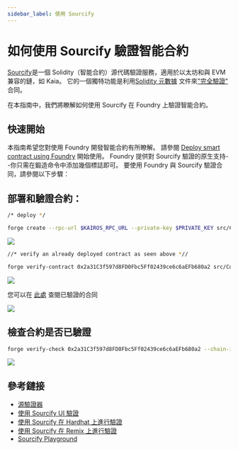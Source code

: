 ```yaml
---
sidebar_label: 使用 Sourcify
---
```


# 如何使用 Sourcify 驗證智能合約

[Sourcify](sourcify.dev)是一個 Solidity（智能合約）源代碼驗證服務，適用於以太坊和與 EVM 兼容的鏈，如 Kaia。 它的一個獨特功能是利用[Solidity 元數據](https://docs.sourcify.dev/docs/metadata/) 文件來["完全驗證"](https://docs.sourcify.dev/docs/full-vs-partial-match/) 合同。

在本指南中，我們將瞭解如何使用 Sourcify 在 Foundry 上驗證智能合約。

## 快速開始

本指南希望您對使用 Foundry 開發智能合約有所瞭解。 請參閱  [Deploy smart contract using Foundry](../deploy/foundry.md) 開始使用。 Foundry 提供對 Sourcify 驗證的原生支持--你只需在鍛造命令中添加幾個標誌即可。 要使用 Foundry 與 Sourcify 驗證合同，請參閱以下步驟：

## 部署和驗證合約：

```bash
/* deploy */

forge create --rpc-url $KAIROS_RPC_URL --private-key $PRIVATE_KEY src/Counter.sol:Counter --broadcast 
```

![](/img/build/smart-contracts/verify/sourcify-deploy.png)

```bash
//* verify an already deployed contract as seen above *//

forge verify-contract 0x2a31C3f597d8FD0Fbc5Ff02439ce6c6aEFb680a2 src/Counter.sol:Counter --chain-id 1001 --verifier sourcify  --verifier-url https://sourcify.dev/server/ 
```

![](/img/build/smart-contracts/verify/sourcify-verify.png)

您可以在 [此處](https://sourcify.dev/#/lookup/0x2a31C3f597d8FD0Fbc5Ff02439ce6c6aEFb680a2) 查閱已驗證的合同

![](/img/build/smart-contracts/verify/sourcify-lookup-verify.png)

## 檢查合約是否已驗證

```bash
forge verify-check 0x2a31C3f597d8FD0Fbc5Ff02439ce6c6aEFb680a2 --chain-id 1001 --verifier sourcify
```

![](/img/build/smart-contracts/verify/sourcify-verify.png)

## 參考鏈接

- [源驗證器](https://sourcify.dev/#/verifier)
- [使用 Sourcify UI 驗證](https://docs.sourcify.dev/docs/how-to-verify/#using-the-ui-legacy)
- [使用 Sourcify 在 Hardhat 上進行驗證](https://docs.sourcify.dev/docs/how-to-verify/#hardhat)
- [使用 Sourcify 在 Remix 上進行驗證](https://docs.sourcify.dev/docs/how-to-verify/#remix-plugin)
- [Sourcify Playground](https://playground.sourcify.dev/)
